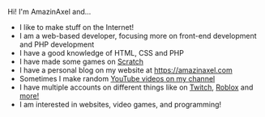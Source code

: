 Hi! I'm AmazinAxel and...
- I like to make stuff on the Internet!
- I am a web-based developer, focusing more on front-end development and PHP development
- I have a good knowledge of HTML, CSS and PHP
- I have made some games on [Scratch](https://scratch.mit.edu/users/AmazinAxel/) 
- I have a personal blog on my website at https://amazinaxel.com
- Sometimes I make random [YouTube videos on my channel](https://www.youtube.com/channel/UC2rR60IXOH_ExzPAYS1CPcA)
- I have multiple accounts on different things like on [Twitch](https://www.twitch.tv/amazinaxel), [Roblox](https://www.roblox.com/users/1362593157/profile) and [more!](https://amazinaxel.com/about-me.html)
- I am interested in websites, video games, and programming!
